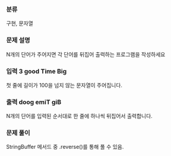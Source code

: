 ### 분류

구현, 문자열

### 문제 설명

<p>
N개의 단어가 주어지면 각 단어를 뒤집어 출력하는 프로그램을 작성하세요
</p>


### 입력 3 good Time Big

 <p>첫 줄에 길이가 100을 넘지 않는 문자열이 주어집니다.</p>

### 출력 doog emiT giB


 <p> N개의 단어를 입력된 순서대로 한 줄에 하나씩 뒤집어서 출력합니다.</p>

### 문제 풀이
<p>StringBuffer 메서드 중 .reverse()를 통해 풀 수 있음. </p>
